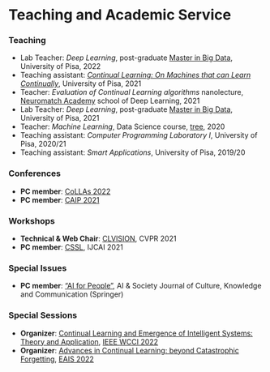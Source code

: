# Teaching and Academic Service

### Teaching

* Lab Teacher: _Deep Learning_, post-graduate [Master in Big Data](https://www.masterbigdata.it/en), University of Pisa, 2022
* Teaching assistant: [_Continual Learning: On Machines that can Learn Continually_](https://course.continualai.org/), University of Pisa, 2021
* Teacher: _Evaluation of Continual Learning algorithms_ nanolecture, [Neuromatch Academy](https://academy.neuromatch.io/) school of Deep Learning, 2021
* Lab Teacher: _Deep Learning_, post-graduate [Master in Big Data](https://www.masterbigdata.it/en), University of Pisa, 2021
* Teacher: _Machine Learning_, Data Science course, [tree](https://tree.it/corso-data-science-machine-learning/), 2020
* Teaching assistant: _Computer Programming Laboratory I_, University of Pisa, 2020/21
* Teaching assistant: _Smart Applications_, University of Pisa, 2019/20

### Conferences <a href="#conferences" id="conferences"></a>

* **PC member**: [CoLLAs 2022](https://lifelong-ml.cc/)
* **PC member**: [CAIP 2021](https://aiforpeople.org/conference/cfp.php)

### Workshops <a href="#workshops" id="workshops"></a>

* **Technical & Web Chair**: [CLVISION](https://sites.google.com/view/clvision2021/), CVPR 2021
* **PC member**: [CSSL](https://sites.google.com/view/sscl-workshop-ijcai-2021/), IJCAI 2021

### Special Issues <a href="#special-issues" id="special-issues"></a>

* **PC member**: [“AI for People”](https://www.springer.com/journal/146/updates/18583616), AI & Society Journal of Culture, Knowledge and Communication (Springer)

### Special Sessions <a href="#special-sessions" id="special-sessions"></a>

* **Organizer**: [Continual Learning and Emergence of Intelligent Systems: Theory and Application](https://www.cc.okayama-u.ac.jp/\~surisys/eis/wcci2022\_ss\_eis.html), [IEEE WCCI 2022](https://wcci2022.org/)
* **Organizer**: [Advances in Continual Learning: beyond Catastrophic Forgetting](https://sites.google.com/di.unipi.it/eais22-cl/), [EAIS 2022](http://cyprusconferences.org/eais2022)

